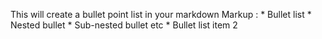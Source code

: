  This will create a bullet point list in your markdown
 Markup :	* Bullet list
          	* Nested bullet
           	* Sub-nested bullet etc
          * Bullet list item 2
